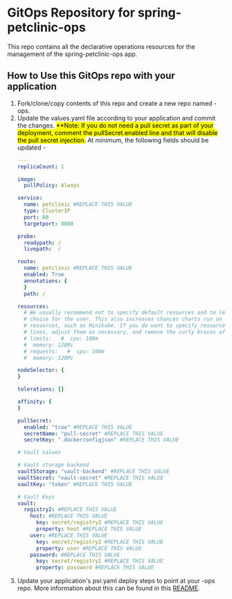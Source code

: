 # GitOps Repository for spring-petclinic-ops 

This repo contains all the declarative operations resources for the management of the spring-petclinic-ops app.

## How to Use this GitOps repo with your application

1. Fork/clone/copy contents of this repo and create a new repo named <your-app>-ops.
2. Update the values.yaml file according to your application and commit the changes.
   <mark>**Note: If you do not need a pull secret as part of your deployment, comment the pullSecret.enabled line and that will disable the pull secret injection.</mark>
   At minimum, the following fields should be updated -
   ```yaml
   ---
   replicaCount: 1
   
   image:
     pullPolicy: Always
   
   service:
     name: petclinic #REPLACE THIS VALUE
     type: ClusterIP
     port: 80
     targetport: 8080
   
   probe:
     readypath: /
     livepath:  /
   
   route:
     name: petclinic #REPLACE THIS VALUE
     enabled: True
     annotations: {
     }
     path: /
   
   resources:
     # We usually recommend not to specify default resources and to leave this as a conscious
     # choice for the user. This also increases chances charts run on environments with little
     # resources, such as Minikube. If you do want to specify resources, uncomment the following
     # lines, adjust them as necessary, and remove the curly braces after 'resources:'.
     # limits:   #  cpu: 100m
     #  memory: 128Mi
     # requests:   #  cpu: 100m
     #  memory: 128Mi
   
   nodeSelector: {
   }
   
   tolerations: []
   
   affinity: {
   }
   
   pullSecret:
     enabled: "true" #REPLACE THIS VALUE
     secretName: "pull-secret" #REPLACE THIS VALUE
     secretKey: ".dockerconfigjson" #REPLACE THIS VALUE
   
   # Vault values
   
   # Vault storage backend
   vaultStorage: "vault-backend" #REPLACE THIS VALUE
   vaultSecret: "vault-secret" #REPLACE THIS VALUE
   vaultKey: "token" #REPLACE THIS VALUE
   
   # Vault Keys
   vault:
     registry2: #REPLACE THIS VALUE
       host: #REPLACE THIS VALUE
         key: secret/registry2 #REPLACE THIS VALUE
         property: host #REPLACE THIS VALUE
       user: #REPLACE THIS VALUE
         key: secret/registry2 #REPLACE THIS VALUE
         property: user #REPLACE THIS VALUE
       password: #REPLACE THIS VALUE
         key: secret/registry2 #REPLACE THIS VALUE
         property: password #REPLACE THIS VALUE
   ```
3. Update your application's psr.yaml deploy steps to point at your <your-app>-ops repo. More information about this can be found in this [README](https://github.com/ploigos/ploigos-github-workflows/blob/main/README.md).

